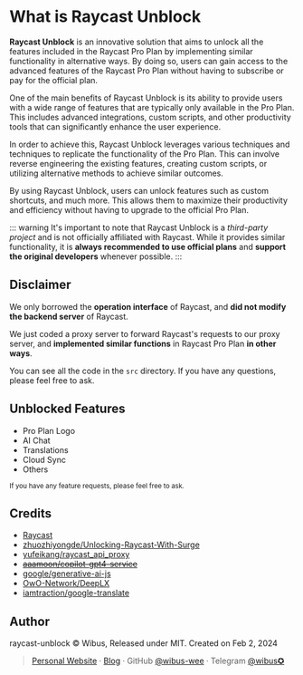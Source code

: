 # What is Raycast Unblock

**Raycast Unblock** is an innovative solution that aims to unlock all the features included in the Raycast Pro Plan by implementing similar functionality in alternative ways. By doing so, users can gain access to the advanced features of the Raycast Pro Plan without having to subscribe or pay for the official plan.

One of the main benefits of Raycast Unblock is its ability to provide users with a wide range of features that are typically only available in the Pro Plan. This includes advanced integrations, custom scripts, and other productivity tools that can significantly enhance the user experience.

In order to achieve this, Raycast Unblock leverages various techniques and techniques to replicate the functionality of the Pro Plan. This can involve reverse engineering the existing features, creating custom scripts, or utilizing alternative methods to achieve similar outcomes.

By using Raycast Unblock, users can unlock features such as custom shortcuts, and much more. This allows them to maximize their productivity and efficiency without having to upgrade to the official Pro Plan.

::: warning
It's important to note that Raycast Unblock is a *third-party project* and is not officially affiliated with Raycast. While it provides similar functionality, it is **always recommended to use official plans** and **support the original developers** whenever possible.
:::

## Disclaimer

We only borrowed the **operation interface** of Raycast, and **did not modify the backend server** of Raycast.

We just coded a proxy server to forward Raycast's requests to our proxy server, and **implemented similar functions** in Raycast Pro Plan **in other ways**.

You can see all the code in the `src` directory. If you have any questions, please feel free to ask.

## Unblocked Features

- Pro Plan Logo
- AI Chat
- Translations
- Cloud Sync
- Others

<sup>If you have any feature requests, please feel free to ask.</sup>

## Credits

- [Raycast](https://raycast.com)
- [zhuozhiyongde/Unlocking-Raycast-With-Surge](https://github.com/zhuozhiyongde/Unlocking-Raycast-With-Surge)
- [yufeikang/raycast_api_proxy](https://github.com/yufeikang/raycast_api_proxy)
- ~~[aaamoon/copilot-gpt4-service](https://github.com/aaamoon/copilot-gpt4-service)~~
- [google/generative-ai-js](https://github.com/google/generative-ai-js)
- [OwO-Network/DeepLX](https://github.com/OwO-Network/DeepLX)
- [iamtraction/google-translate](https://github.com/iamtraction/google-translate)

## Author

raycast-unblock © Wibus, Released under MIT. Created on Feb 2, 2024

> [Personal Website](http://wibus.ren/) · [Blog](https://blog.wibus.ren/) · GitHub [@wibus-wee](https://github.com/wibus-wee/) · Telegram [@wibus✪](https://t.me/wibus_wee)
